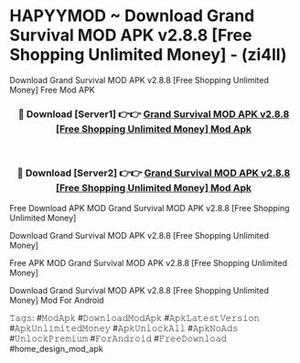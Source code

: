 # HAPYYMOD ~ Download Grand Survival MOD APK v2.8.8 [Free Shopping Unlimited Money] - (zi4ll)
Download Grand Survival MOD APK v2.8.8 [Free Shopping Unlimited Money] Free Mod APK

<div align="center">
<h3>🔴 Download [Server1] 👉👉 <a href="https://apk-comot.site?title=Grand_Survival_MOD_APK_v2.8.8_[Free_Shopping_Unlimited_Money]">Grand Survival MOD APK v2.8.8 [Free Shopping Unlimited Money] Mod Apk</a></h3><br>

<h3>🔴 Download [Server2] 👉👉 <a href="https://apk-comot.site?title=Grand_Survival_MOD_APK_v2.8.8_[Free_Shopping_Unlimited_Money]">Grand Survival MOD APK v2.8.8 [Free Shopping Unlimited Money] Mod Apk</a></h3>
</div>


Free Download APK MOD Grand Survival MOD APK v2.8.8 [Free Shopping Unlimited Money]

Download Grand Survival MOD APK v2.8.8 [Free Shopping Unlimited Money] 

Free APK MOD Grand Survival MOD APK v2.8.8 [Free Shopping Unlimited Money] 

Download Grand Survival MOD APK v2.8.8 [Free Shopping Unlimited Money] Mod For Android

𝚃𝚊𝚐𝚜: #𝙼𝚘𝚍𝙰𝚙𝚔 #𝙳𝚘𝚠𝚗𝚕𝚘𝚊𝚍𝙼𝚘𝚍𝙰𝚙𝚔 #𝙰𝚙𝚔𝙻𝚊𝚝𝚎𝚜𝚝𝚅𝚎𝚛𝚜𝚒𝚘𝚗 #𝙰𝚙𝚔𝚄𝚗𝚕𝚒𝚖𝚒𝚝𝚎𝚍𝙼𝚘𝚗𝚎𝚢 #𝙰𝚙𝚔𝚄𝚗𝚕𝚘𝚌𝚔𝙰𝚕𝚕 #𝙰𝚙𝚔𝙽𝚘𝙰𝚍𝚜 #𝚄𝚗𝚕𝚘𝚌𝚔𝙿𝚛𝚎𝚖𝚒𝚞𝚖 #𝙵𝚘𝚛𝙰𝚗𝚍𝚛𝚘𝚒𝚍 #𝙵𝚛𝚎𝚎𝙳𝚘𝚠𝚗𝚕𝚘𝚊𝚍 #home_design_mod_apk